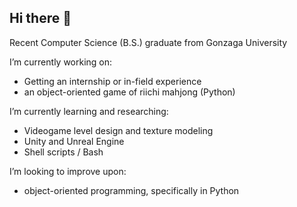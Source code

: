 ## Hi there 👋

Recent Computer Science (B.S.) graduate from Gonzaga University

I’m currently working on:
  - Getting an internship or in-field experience
  - an object-oriented game of riichi mahjong (Python)
  
I’m currently learning and researching:
  - Videogame level design and texture modeling
  - Unity and Unreal Engine
  - Shell scripts / Bash
  
I’m looking to improve upon:
  - object-oriented programming, specifically in Python
